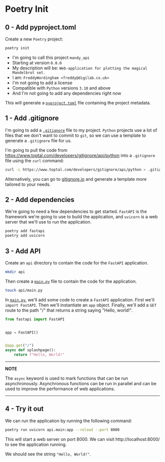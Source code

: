 # Poetry Init

## 0 - Add pyproject.toml

Create a new `Poetry` project:

```bash
poetry init
```

-   I'm going to call this project `mandy_api`
-   Starting at version `0.0.0`
-   My description will be: `Web-application for plotting the magical Mandelbrot set.`
-   I am: `FreddyWordingham <freddy@digilab.co.uk>`
-   I'm not going to add a license
-   Compatible with `Python` versions `3.10` and above
-   And I'm not going to add any dependencies right now

This will generate a [`pyproject.toml`](./pyproject.toml) file containing the project metadata.

## 1 - Add .gitignore

I'm going to add a [`.gitignore`](./.gitignore) file to my project.
`Python` projects use a lot of files that we don't want to commit to `git`, so we can use a template to generate a `.gitignore` file for us.

I'm going to pull the code from https://www.toptal.com/developers/gitignore/api/python into a `.gitignore` file using the `curl` command:

```bash
curl -L https://www.toptal.com/developers/gitignore/api/python > .gitignore
```

Alternatively, you can go to [gitignore.io](https://gitignore.io/) and generate a template more tailored to your needs.

## 2 - Add dependencies

We're going to need a few dependencies to get started.
`FastAPI` is the framework we're going to use to build the application, and `uvicorn` is a web server that we'll use to run the application.

```bash
poetry add fastapi
poetry add uvicorn
```

## 3 - Add API

Create an `api` directory to contain the code for the `FastAPI` application.

```bash
mkdir api
```

Then create a [`main.py`](./api/main.py) file to contain the code for the application.

```bash
touch api/main.py
```

In [`main.py`](./api/main.py), we'll add some code to create a `FastAPI` application.
First we'll `import FastAPI`.
Then we'll instantiate an `app` object.
Finally, we'll add a `GET` route to the path "/" that returns a string saying "Hello, world!".

```python
from fastapi import FastAPI


app = FastAPI()


@app.get("/")
async def splashpage():
    return f"Hello, World!"
```

---

**NOTE**

The `async` keyword is used to mark functions that can be run asynchronously.
Asynchronous functions can be run in parallel and can be used to improve the performance of web applications.

---

## 4 - Try it out

We can run the application by running the following command:

```bash
poetry run uvicorn api.main:app --reload --port 8000
```

This will start a web server on port 8000.
We can visit http://localhost:8000/ to see the application running.

We should see the string `"Hello, World!"`.
